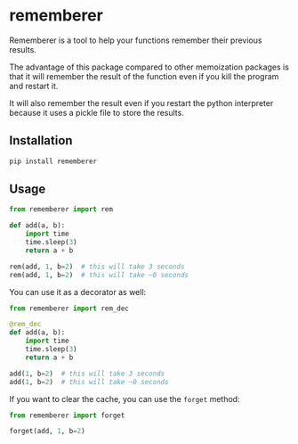 # rememberer
Rememberer is a tool to help your functions remember their previous results.


The advantage of this package compared to other memoization packages is that 
it will remember the result of the function even if you kill the program and restart it. 

It will also remember the result even if you restart the python interpreter because
it uses a pickle file to store the results.

## Installation

```bash
pip install rememberer
```

## Usage

```python
from rememberer import rem

def add(a, b):
    import time
    time.sleep(3)
    return a + b

rem(add, 1, b=2)  # this will take 3 seconds
rem(add, 1, b=2)  # this will take ~0 seconds
```

You can use it as a decorator as well:

```python
from rememberer import rem_dec

@rem_dec
def add(a, b):
    import time
    time.sleep(3)
    return a + b

add(1, b=2)  # this will take 3 seconds
add(1, b=2)  # this will take ~0 seconds
```


If you want to clear the cache, you can use the `forget` method:

```python
from rememberer import forget

forget(add, 1, b=2)

```

